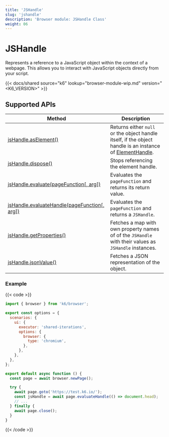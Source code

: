 ```yaml
---
title: 'JSHandle'
slug: 'jshandle'
description: 'Browser module: JSHandle Class'
weight: 06
---
```


# JSHandle

Represents a reference to a JavaScript object within the context of a webpage. This allows you to interact with JavaScript objects directly from your script.

{{< docs/shared source="k6" lookup="browser-module-wip.md" version="<K6_VERSION>" >}}

## Supported APIs

| Method                                                                                                                                                  | Description                                                                                                                                                                                                |
| ------------------------------------------------------------------------------------------------------------------------------------------------------- | ---------------------------------------------------------------------------------------------------------------------------------------------------------------------------------------------------------- |
| [jsHandle.asElement()](https://grafana.com/docs/k6/<K6_VERSION>/javascript-api/k6-experimental/browser/jshandle/aselement)                              | Returns either `null` or the object handle itself, if the object handle is an instance of [ElementHandle](https://grafana.com/docs/k6/<K6_VERSION>/javascript-api/k6-experimental/browser/elementhandle/). |
| [jsHandle.dispose()](https://grafana.com/docs/k6/<K6_VERSION>/javascript-api/k6-experimental/browser/jshandle/dispose)                                  | Stops referencing the element handle.                                                                                                                                                                      |
| [jsHandle.evaluate(pageFunction[, arg])](https://grafana.com/docs/k6/<K6_VERSION>/javascript-api/k6-experimental/browser/jshandle/evaluate)             | Evaluates the `pageFunction` and returns its return value.                                                                                                                                                 |
| [jsHandle.evaluateHandle(pageFunction[, arg])](https://grafana.com/docs/k6/<K6_VERSION>/javascript-api/k6-experimental/browser/jshandle/evaluatehandle) | Evaluates the `pageFunction` and returns a `JSHandle`.                                                                                                                                                     |
| [jsHandle.getProperties()](https://grafana.com/docs/k6/<K6_VERSION>/javascript-api/k6-experimental/browser/jshandle/getproperties)                      | Fetches a map with own property names of of the `JSHandle` with their values as `JSHandle` instances.                                                                                                      |
| [jsHandle.jsonValue()](https://grafana.com/docs/k6/<K6_VERSION>/javascript-api/k6-experimental/browser/jshandle/jsonvalue)                              | Fetches a JSON representation of the object.                                                                                                                                                               |

### Example

{{< code >}}

<!-- eslint-skip -->

```javascript
import { browser } from 'k6/browser';

export const options = {
  scenarios: {
    ui: {
      executor: 'shared-iterations',
      options: {
        browser: {
          type: 'chromium',
        },
      },
    },
  },
};

export default async function () {
  const page = await browser.newPage();

  try {
    await page.goto('https://test.k6.io/');
    const jsHandle = await page.evaluateHandle(() => document.head);
    // ...
  } finally {
    await page.close();
  }
}
```

{{< /code >}}

